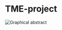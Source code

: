 # TME-project
![Graphical abstract](https://github.com/user-attachments/assets/b0c99a5d-a573-454b-ac8f-e883cd9e3851)
